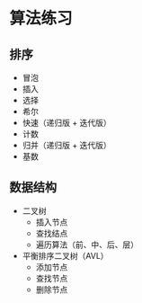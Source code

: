 # 算法练习

## 排序

- 冒泡
- 插入
- 选择
- 希尔
- 快速（递归版 + 迭代版）
- 计数
- 归并（递归版 + 迭代版）
- 基数

## 数据结构

- 二叉树
  - 插入节点
  - 查找结点
  - 遍历算法（前、中、后、层）
- 平衡排序二叉树（AVL）
  - 添加节点
  - 查找节点
  - 删除节点

